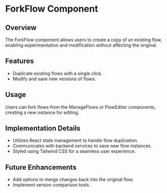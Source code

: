 # ForkFlow Component

## Overview
The ForkFlow component allows users to create a copy of an existing flow, enabling experimentation and modification without affecting the original.

## Features
- Duplicate existing flows with a single click.
- Modify and save new versions of flows.

## Usage
Users can fork flows from the ManageFlows or FlowEditor components, creating a new instance for editing.

## Implementation Details
- Utilizes React state management to handle flow duplication.
- Communicates with backend services to save new flow instances.
- Styled using Tailwind CSS for a seamless user experience.

## Future Enhancements
- Add options to merge changes back into the original flow.
- Implement version comparison tools.
